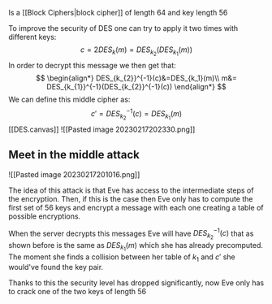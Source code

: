 Is a [[Block Ciphers|block cipher]] of length 64 and key length 56

To improve the security of DES one can try to apply it two times with different keys:
$$
c=2DES_{k}(m)=DES_{k_{2}}(DES_{k_{1}}(m) )
$$
In order to decrypt this message we then get that:
$$
\begin{align*}
DES_{k_{2}}^{-1}(c)&=DES_{k_1}(m)\\
m&= DES_{k_{1}}^{-1}(DES_{k_{2}}^{-1}(c)) 
\end{align*}
$$
We can define this middle cipher as:
$$
c'=DES_{k_{2}}^{-1}(c)=DES_{k_1}(m)
$$
[[DES.canvas]]
![[Pasted image 20230217202330.png]]

## Meet in the middle attack

![[Pasted image 20230217201016.png]]

The idea of this attack is that Eve has access to the intermediate steps of the encryption. Then, if this is the case then Eve only has to compute the first set of 56 keys and encrypt a message with each one creating a table of possible encryptions. 

When the server decrypts this messages Eve will have $DES_{k_{2}}^{-1}(c)$ that as shown before is the same as $DES_{k_{1}}(m)$ which she has already precomputed. The moment she finds a collision between her table of $k_{1}$ and $c'$ she would've found the key pair.

Thanks to this the security level has dropped significantly, now Eve only has to crack one of the two keys of length 56